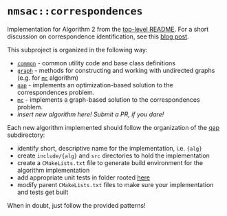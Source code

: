 # `nmsac::correspondences`
Implementation for Algorithm 2 from the [top-level README](../README.md).  For a short discussion on correspondence identification, see this [blog post](https://jwdinius.github.io/blog/2019/point-match/).

This subproject is organized in the following way:

* [`common`](./common) - common utility code and base class definitions
* [`graph`](./graph) - methods for constructing and working with undirected graphs (e.g. for [`mc`](./mc) algorithm)
* [`qap`](./qap) - implements an optimization-based solution to the correspondences problem.
* [`mc`](./mc) - implements a graph-based solution to the correspondences problem.
* _insert new algorithm here!  Submit a PR, if you dare!_

Each new algorithm implemented should follow the organization of the [qap](./qap) subdirectory:

* identify short, descriptive name for the implementation, i.e. `{alg}`
* create `include/{alg}` and `src` directories to hold the implementation
* create a `CMakeLists.txt` file to generate build environment for the algorithm implementation
* add appropriate unit tests in folder rooted [here](../tests)
* modify parent `CMakeLists.txt` files to make sure your implementation and tests get built

When in doubt, just follow the provided patterns!
